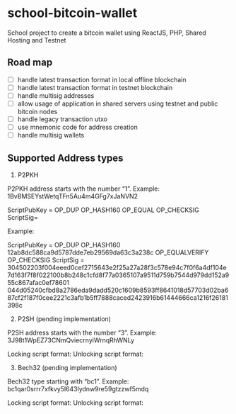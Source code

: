 # school-bitcoin-wallet

School project to create a bitcoin wallet using ReactJS, PHP, Shared Hosting and Testnet

## Road map

-   [ ] handle latest transaction format in local offline blockchain
-   [ ] handle latest transaction format in testnet blockchain
-   [ ] handle multisig addresses
-   [ ] allow usage of application in shared servers using testnet and public bitcoin nodes
-   [ ] handle legacy transaction utxo
-   [ ] use mnemonic code for address creation
-   [ ] handle multisig wallets

## Supported Address types

1. P2PKH

P2PKH address starts with the number “1”.
Example: 1BvBMSEYstWetqTFn5Au4m4GFg7xJaNVN2

ScriptPubKey = OP_DUP OP_HASH160 <Public KeyHash> OP_EQUAL OP_CHECKSIG
ScriptSig= <Signature> <Public Key>

Example:

ScriptPubKey = OP_DUP OP_HASH160 12ab8dc588ca9d5787dde7eb29569da63c3a238c OP_EQUALVERIFY OP_CHECKSIG
ScriptSig = 304502203f004eeed0cef2715643e2f25a27a28f3c578e94c7f0f6a4df104e7d163f7f8f022100b8b248c1cfd8f77a0365107a9511d759b7544d979dd152a955c867afac0ef78601 044d05240cfbd8a2786eda9dadd520c1609b8593ff8641018d57703d02ba687cf2f187f0cee2221c3afb1b5ff7888caced2423916b61444666ca1216f26181398c 

2. P2SH (pending implementation)

P2SH address starts with the number “3”.
Example: 3J98t1WpEZ73CNmQviecrnyiWrnqRhWNLy

Locking script format:
Unlocking script format:

3. Bech32 (pending implementation)

Bech32 type starting with “bc1”.
Example: bc1qar0srrr7xfkvy5l643lydnw9re59gtzzwf5mdq

Locking script format:
Unlocking script format:
